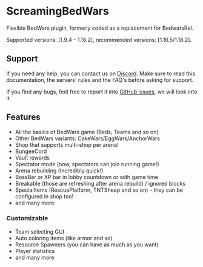 # ScreamingBedWars

Flexible BedWars plugin, formerly coded as a replacement for BedwarsRel.

Supported versions: \[1.9.4 - 1.18.2\], recommended versions: \[1.16.5/1.18.2\].

## Support

If you need any help, you can contact us on [Discord](https://screamingsandals.org/discord). Make sure to read this documentation, the servers' rules and the FAQ's before asking for support.

If you find any bugs, feel free to report it into [GitHub issues](https://github.com/ScreamingSandals/BedWars/issues), we will look into it.

## Features

* All the basics of BedWars game (Beds, Teams and so on)
* Other BedWars variants: CakeWars/EggWars/AnchorWars
* Shop that supports multi-shop per arena!
* BungeeCord
* Vault rewards
* Spectator mode (now, spectators can join running game!)
* Arena rebuilding (Incredibly quick!)
* BossBar or XP bar in lobby countdown or with game time
* Breakable (those are refreshing after arena rebuild) / ignored blocks
* SpecialItems (RescuePlatform, TNTSheep and so on) - they can be configured in shop too!
* and many more

### Customizable

* Team selecting GUI
* Auto coloring items (like armor and so)
* Resource Spawners (you can have as much as you want)
* Player statistics
* and many more